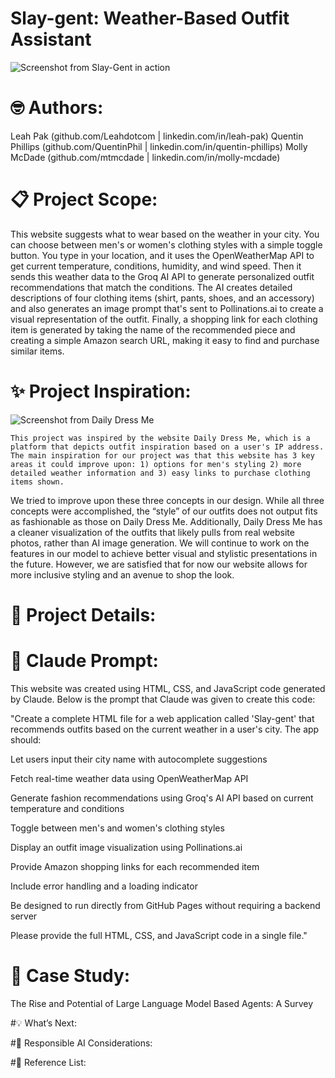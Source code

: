 # Slay-gent: Weather-Based Outfit Assistant
![Screenshot from Slay-Gent in action](path/to/image.jpg)

# 🤓 Authors:  

Leah Pak (github.com/Leahdotcom | linkedin.com/in/leah-pak) 
Quentin Phillips (github.com/QuentinPhil | linkedin.com/in/quentin-phillips) 
Molly McDade (github.com/mtmcdade | linkedin.com/in/molly-mcdade)  

# 📋 Project Scope: 

This website suggests what to wear based on the weather in your city. You can choose between men's or women's clothing styles with a simple toggle button. You type in your location, and it uses the OpenWeatherMap API to get current temperature, conditions, humidity, and wind speed. Then it sends this weather data to the Groq AI API to generate personalized outfit recommendations that match the conditions. The AI creates detailed descriptions of four clothing items (shirt, pants, shoes, and an accessory) and also generates an image prompt that's sent to Pollinations.ai to create a visual representation of the outfit. Finally, a shopping link for each clothing item is generated by taking the name of the recommended piece and creating a simple Amazon search URL, making it easy to find and purchase similar items.     

# ✨ Project Inspiration: 

![Screenshot from Daily Dress Me](path/to/image.jpg)

	This project was inspired by the website Daily Dress Me, which is a platform that depicts outfit inspiration based on a user's IP address. The main inspiration for our project was that this website has 3 key areas it could improve upon: 1) options for men's styling 2) more detailed weather information and 3) easy links to purchase clothing items shown. 

We tried to improve upon these three concepts in our design. While all three concepts were accomplished, the “style” of our outfits does not output fits as fashionable as those on Daily Dress Me. Additionally, Daily Dress Me has a cleaner visualization of the outfits that likely pulls from real website photos, rather than AI image generation. We will continue to work on the features in our model to achieve better visual and stylistic presentations in the future. However, we are satisfied that for now our website allows for more inclusive styling and an avenue to shop the look. 

# 🔎 Project Details: 

 

# 🦾 Claude Prompt: 

This website was created using HTML, CSS, and JavaScript code generated by Claude. Below is the prompt that Claude was given to create this code: 

"Create a complete HTML file for a web application called 'Slay-gent' that recommends outfits based on the current weather in a user's city. The app should: 

Let users input their city name with autocomplete suggestions 

Fetch real-time weather data using OpenWeatherMap API 

Generate fashion recommendations using Groq's AI API based on current temperature 	and conditions 

Toggle between men's and women's clothing styles 

Display an outfit image visualization using Pollinations.ai 

Provide Amazon shopping links for each recommended item 

Include error handling and a loading indicator 

Be designed to run directly from GitHub Pages without requiring a backend server 

Please provide the full HTML, CSS, and JavaScript code in a single file." 

 

#  📖  Case Study:  

 The Rise and Potential of Large Language Model Based Agents: A Survey   

 
 

#💡 What’s Next: 

#🤝 Responsible AI Considerations: 

#📕 Reference List: 
